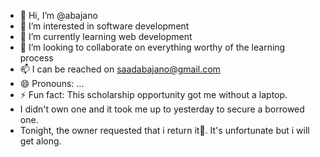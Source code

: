 - 👋 Hi, I’m @abajano
- 👀 I’m interested in software development 
- 🌱 I’m currently learning web development 
- 💞️ I’m looking to collaborate on everything worthy of the learning process 
- 📫 I can be reached on saadabajano@gmail.com 
- 😄 Pronouns: ...
- ⚡ Fun fact: This scholarship opportunity got me without a laptop.
- I didn't own one and it took me up to yesterday to secure a borrowed one.
- Tonight, the owner requested that i return it🤣. It's unfortunate but i will get along.
